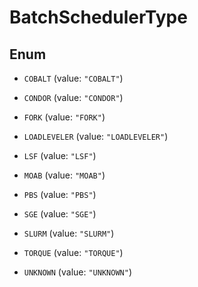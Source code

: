 
# BatchSchedulerType

## Enum


* `COBALT` (value: `"COBALT"`)

* `CONDOR` (value: `"CONDOR"`)

* `FORK` (value: `"FORK"`)

* `LOADLEVELER` (value: `"LOADLEVELER"`)

* `LSF` (value: `"LSF"`)

* `MOAB` (value: `"MOAB"`)

* `PBS` (value: `"PBS"`)

* `SGE` (value: `"SGE"`)

* `SLURM` (value: `"SLURM"`)

* `TORQUE` (value: `"TORQUE"`)

* `UNKNOWN` (value: `"UNKNOWN"`)



